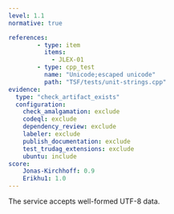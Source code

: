 ```yaml
---
level: 1.1
normative: true

references:
        - type: item
          items:
            - JLEX-01
        - type: cpp_test
          name: "Unicode;escaped unicode"
          path: "TSF/tests/unit-strings.cpp"
evidence:
  type: "check_artifact_exists"
  configuration:
    check_amalgamation: exclude
    codeql: exclude
    dependency_review: exclude
    labeler: exclude
    publish_documentation: exclude
    test_trudag_extensions: exclude
    ubuntu: include
score:
    Jonas-Kirchhoff: 0.9
    Erikhu1: 1.0
---
```


The service accepts well-formed UTF-8 data.